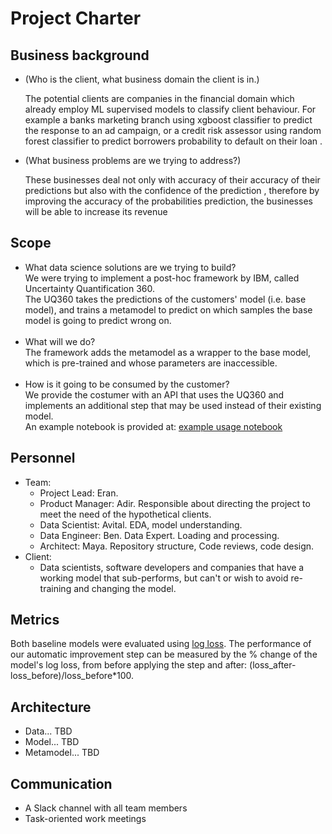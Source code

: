 # Project Charter

## Business background

* (Who is the client, what business domain the client is in.)

  The potential clients are companies in the financial 
    domain which already employ ML supervised models to classify client behaviour.
    For example a banks marketing branch using xgboost classifier to predict the response to an ad campaign,
    or  a credit risk assessor  using  random forest classifier to predict borrowers probability to default on their loan .  


* (What business problems are we trying to address?) 

  These businesses deal not only with accuracy of their
  accuracy of their predictions but also with the confidence of the prediction , therefore by improving the accuracy
  of the probabilities prediction, the businesses will be able to
  increase its revenue

## Scope
* What data science solutions are we trying to build?<br>
We were trying to implement a post-hoc framework by IBM, called Uncertainty Quantification 360.<br>
The UQ360 takes the predictions of the customers' model (i.e. base model), and trains a metamodel to predict on which samples the base model is going to predict wrong on.<br><br>
* What will we do? <br>
The framework adds the metamodel as a wrapper to the base model, which is pre-trained and whose parameters are inaccessible.<br><br>
* How is it going to be consumed by the customer?<br>
We provide the costumer with an API that uses the UQ360 and implements an additional step that may be used instead of their existing model.<bR>
An example notebook is provided at: [example usage notebook](../../Code/notebooks/auto_improve_example_usage.ipynb)

## Personnel
* Team:
    * Project Lead: Eran.
    * Product Manager: Adir. Responsible about directing the project to meet the need of the hypothetical clients.
    * Data Scientist: Avital. EDA, model understanding.
    * Data Engineer: Ben. Data Expert. Loading and processing.
    * Architect: Maya. Repository structure, Code reviews, code design.
* Client:
    * Data scientists, software developers and companies that have a working model that sub-performs, but can't or wish to avoid re-training and changing the model.
	
## Metrics
Both baseline models were evaluated using [log loss](https://scikit-learn.org/stable/modules/generated/sklearn.metrics.log_loss.html).
The performance of our automatic improvement step can be measured by the % change of the model's log loss, from before 
applying the step and after: (loss_after-loss_before)/loss_before*100. 

## Architecture
* Data... TBD
* Model... TBD
* Metamodel... TBD


## Communication
* A Slack channel with all team members
* Task-oriented work meetings
